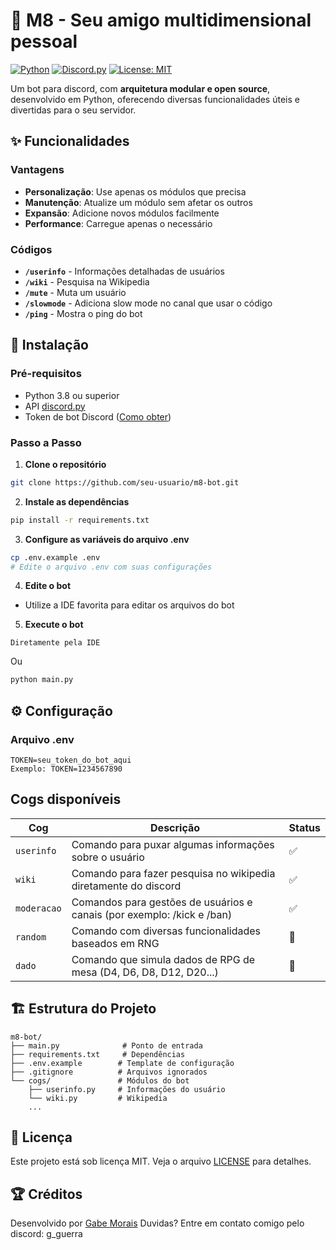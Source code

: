 # 🤖 M8 - Seu amigo multidimensional pessoal

[![Python](https://img.shields.io/badge/Python-3.13.7-blue)](https://python.org)
[![Discord.py](https://img.shields.io/badge/Discord.py-2.6.3-green)](https://discordpy.readthedocs.io)
[![License: MIT](https://img.shields.io/badge/License-MIT-yellow.svg)](https://opensource.org/licenses/MIT)

Um bot para discord, com **arquitetura modular e open source**, desenvolvido em Python, oferecendo diversas funcionalidades úteis e divertidas para o seu servidor.

## **✨ Funcionalidades**

### Vantagens
- **Personalização**: Use apenas os módulos que precisa
- **Manutenção**: Atualize um módulo sem afetar os outros
- **Expansão**: Adicione novos módulos facilmente
- **Performance**: Carregue apenas o necessário

### Códigos
- **`/userinfo`** - Informações detalhadas de usuários
- **`/wiki`** - Pesquisa na Wikipedia
- **`/mute`** - Muta um usuário
- **`/slowmode`** - Adiciona slow mode no canal que usar o código
- **`/ping`** - Mostra o ping do bot

## **🚀 Instalação**
### Pré-requisitos
- Python 3.8 ou superior
- API [discord.py](https://discordpy.readthedocs.io/en/stable/)
- Token de bot Discord ([Como obter](https://discord.com/developers/applications))

### Passo a Passo
1. **Clone o repositório**
```bash
git clone https://github.com/seu-usuario/m8-bot.git
```

2. **Instale as dependências**
```bash
pip install -r requirements.txt
```

3. **Configure as variáveis do arquivo .env**
```bash
cp .env.example .env
# Edite o arquivo .env com suas configurações
```

4. **Edite o bot**
- Utilize a IDE favorita para editar os arquivos do bot


5. **Execute o bot**
```
Diretamente pela IDE
```
Ou
```bash
python main.py
```

## **⚙️ Configuração**
### Arquivo .env
```
TOKEN=seu_token_do_bot_aqui
Exemplo: TOKEN=1234567890
```

## **Cogs disponíveis**
|Cog|Descrição|Status|
|-|-|-|
|`userinfo`|Comando para puxar algumas informações sobre o usuário|✅|
|`wiki`|Comando para fazer pesquisa no wikipedia diretamente do discord|✅|
|`moderacao`|Comandos para gestões de usuários e canais (por exemplo: /kick e /ban)|✅|
|`random`|Comando com diversas funcionalidades baseados em RNG|🚧|
|`dado`|Comando que simula dados de RPG de mesa (D4, D6, D8, D12, D20...)|🚧|

## **🏗️ Estrutura do Projeto**
```
m8-bot/
├── main.py              # Ponto de entrada
├── requirements.txt     # Dependências
├── .env.example        # Template de configuração
├── .gitignore          # Arquivos ignorados
└── cogs/               # Módulos do bot
    ├── userinfo.py     # Informações do usuário
    └── wiki.py         # Wikipedia
    ...
```

## 📜 Licença
Este projeto está sob licença MIT. Veja o arquivo [LICENSE](LICENSE) para detalhes.

## **🏆 Créditos**
Desenvolvido por [Gabe Morais](https://github.com/gabemorais)
Duvidas? Entre em contato comigo pelo discord: g_guerra